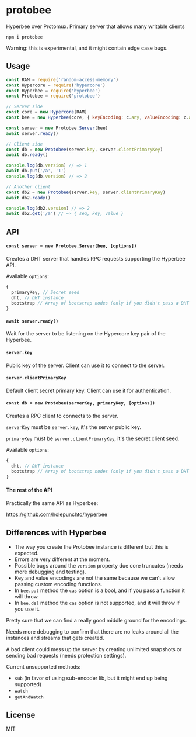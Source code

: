 # protobee

Hyperbee over Protomux. Primary server that allows many writable clients

```
npm i protobee
```

Warning: this is experimental, and it might contain edge case bugs.

## Usage

```js
const RAM = require('random-access-memory')
const Hypercore = require('hypercore')
const Hyperbee = require('hyperbee')
const Protobee = require('protobee')

// Server side
const core = new Hypercore(RAM)
const bee = new Hyperbee(core, { keyEncoding: c.any, valueEncoding: c.any })

const server = new Protobee.Server(bee)
await server.ready()

// Client side
const db = new Protobee(server.key, server.clientPrimaryKey)
await db.ready()

console.log(db.version) // => 1
await db.put('/a', '1')
console.log(db.version) // => 2

// Another client
const db2 = new Protobee(server.key, server.clientPrimaryKey)
await db2.ready()

console.log(db2.version) // => 2
await db2.get('/a') // => { seq, key, value }
```

## API

#### `const server = new Protobee.Server(bee, [options])`

Creates a DHT server that handles RPC requests supporting the Hyperbee API.

Available `options`:
```js
{
  primaryKey, // Secret seed
  dht, // DHT instance
  bootstrap // Array of bootstrap nodes (only if you didn't pass a DHT instance)
}
```

#### `await server.ready()`

Wait for the server to be listening on the Hypercore key pair of the Hyperbee.

#### `server.key`

Public key of the server. Client can use it to connect to the server.

#### `server.clientPrimaryKey`

Default client secret primary key. Client can use it for authentication.

#### `const db = new Protobee(serverKey, primaryKey, [options])`

Creates a RPC client to connects to the server.

`serverKey` must be `server.key`, it's the server public key.

`primaryKey` must be `server.clientPrimaryKey`, it's the secret client seed.

Available `options`:
```js
{
  dht, // DHT instance
  bootstrap // Array of bootstrap nodes (only if you didn't pass a DHT instance)
}
```

#### The rest of the API

Practically the same API as Hyperbee:

https://github.com/holepunchto/hyperbee

## Differences with Hyperbee

- The way you create the Protobee instance is different but this is expected.
- Errors are very different at the moment.
- Possible bugs around the `version` property due core truncates (needs more debugging and testing).
- Key and value encodings are not the same because we can't allow passing custom encoding functions.
- In `bee.put` method the `cas` option is a bool, and if you pass a function it will throw.
- In `bee.del` method the `cas` option is not supported, and it will throw if you use it.

Pretty sure that we can find a really good middle ground for the encodings.

Needs more debugging to confirm that there are no leaks around all the instances and streams that gets created.

A bad client could mess up the server by creating unlimited snapshots or sending bad requests (needs protection settings).

Current unsupported methods:

- `sub` (in favor of using sub-encoder lib, but it might end up being supported)
- `watch`
- `getAndWatch`

## License

MIT
